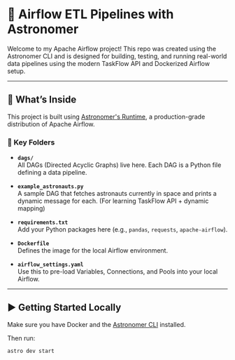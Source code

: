 # 🚀 Airflow ETL Pipelines with Astronomer

Welcome to my Apache Airflow project! This repo was created using the Astronomer CLI and is designed for building, testing, and running real-world data pipelines using the modern TaskFlow API and Dockerized Airflow setup.

---

## 🧠 What’s Inside

This project is built using [Astronomer's Runtime](https://www.astronomer.io/docs/astro/runtime), a production-grade distribution of Apache Airflow.

### 📁 Key Folders

- **`dags/`**  
  All DAGs (Directed Acyclic Graphs) live here. Each DAG is a Python file defining a data pipeline.

- **`example_astronauts.py`**  
  A sample DAG that fetches astronauts currently in space and prints a dynamic message for each. (For learning TaskFlow API + dynamic mapping)

- **`requirements.txt`**  
  Add your Python packages here (e.g., `pandas`, `requests`, `apache-airflow`).

- **`Dockerfile`**  
  Defines the image for the local Airflow environment.

- **`airflow_settings.yaml`**  
  Use this to pre-load Variables, Connections, and Pools into your local Airflow.

---

## ▶️ Getting Started Locally

Make sure you have Docker and the [Astronomer CLI](https://docs.astronomer.io/astro/cli/install-cli) installed.

Then run:

```bash
astro dev start
